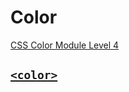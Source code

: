# Color
[CSS Color Module Level 4](https://drafts.csswg.org/css-color-4)

## [`<color>`](https://developer.mozilla.org/en-US/docs/Web/CSS/color_value)